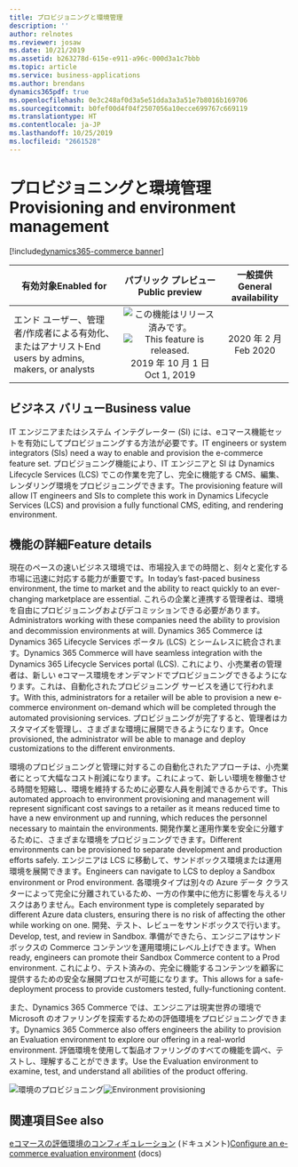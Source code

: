 ```yaml
---
title: プロビジョニングと環境管理
description: ''
author: relnotes
ms.reviewer: josaw
ms.date: 10/21/2019
ms.assetid: b263278d-615e-e911-a96c-000d3a1c7bbb
ms.topic: article
ms.service: business-applications
ms.author: brendans
dynamics365pdf: true
ms.openlocfilehash: 0e3c248af0d3a5e51dda3a3a51e7b8016b169706
ms.sourcegitcommit: b0fef00d4f04f2507056a10ecce699767c669119
ms.translationtype: HT
ms.contentlocale: ja-JP
ms.lasthandoff: 10/25/2019
ms.locfileid: "2661528"
---
```

# <a name="provisioning-and-environment-management"></a><span data-ttu-id="5d310-102">プロビジョニングと環境管理</span><span class="sxs-lookup"><span data-stu-id="5d310-102">Provisioning and environment management</span></span>
[!include[dynamics365-commerce banner](../includes/dynamics365-commerce.md)]

| <span data-ttu-id="5d310-103">有効対象</span><span class="sxs-lookup"><span data-stu-id="5d310-103">Enabled for</span></span>    |  <span data-ttu-id="5d310-104">パブリック プレビュー</span><span class="sxs-lookup"><span data-stu-id="5d310-104">Public preview</span></span> | <span data-ttu-id="5d310-105">一般提供</span><span class="sxs-lookup"><span data-stu-id="5d310-105">General availability</span></span> | 
| ---------- | :----------: |:----------: |
|<span data-ttu-id="5d310-106">エンド ユーザー、管理者/作成者による有効化、またはアナリスト</span><span class="sxs-lookup"><span data-stu-id="5d310-106">End users by admins, makers, or analysts</span></span>|<span data-ttu-id="5d310-107">![この機能はリリース済みです。](/dynamics365-release-plan/media/green-checkmark.png "この機能はリリース済みです。")</span><span class="sxs-lookup"><span data-stu-id="5d310-107">![This feature is released.](/dynamics365-release-plan/media/green-checkmark.png "This feature is released.")</span></span> <span data-ttu-id="5d310-108">2019 年 10 月 1 日</span><span class="sxs-lookup"><span data-stu-id="5d310-108">Oct 1, 2019</span></span>| <span data-ttu-id="5d310-109">2020 年 2 月</span><span class="sxs-lookup"><span data-stu-id="5d310-109">Feb 2020</span></span>|


## <a name="business-value"></a><span data-ttu-id="5d310-110">ビジネス バリュー</span><span class="sxs-lookup"><span data-stu-id="5d310-110">Business value</span></span>
<!-- bv start -->
<span data-ttu-id="5d310-111">IT エンジニアまたはシステム インテグレーター (SI) には、eコマース機能セットを有効にしてプロビジョニングする方法が必要です。</span><span class="sxs-lookup"><span data-stu-id="5d310-111">IT engineers or system integrators (SIs) need a way to enable and provision the e-commerce feature set.</span></span> <span data-ttu-id="5d310-112">プロビジョニング機能により、IT エンジニアと SI は Dynamics Lifecycle Services (LCS) でこの作業を完了し、完全に機能する CMS、編集、レンダリング環境をプロビジョニングできます。</span><span class="sxs-lookup"><span data-stu-id="5d310-112">The provisioning feature will allow IT engineers and SIs to complete this work in Dynamics Lifecycle Services (LCS) and provision a fully functional CMS, editing, and rendering environment.</span></span>
<!-- bv end -->



## <a name="feature-details"></a><span data-ttu-id="5d310-113">機能の詳細</span><span class="sxs-lookup"><span data-stu-id="5d310-113">Feature details</span></span>
<!--feature detail start -->
<span data-ttu-id="5d310-114">現在のペースの速いビジネス環境では、市場投入までの時間と、刻々と変化する市場に迅速に対応する能力が重要です。</span><span class="sxs-lookup"><span data-stu-id="5d310-114">In today’s fast-paced business environment, the time to market and the ability to react quickly to an ever-changing marketplace are essential.</span></span> <span data-ttu-id="5d310-115">これらの企業と連携する管理者は、環境を自由にプロビジョニングおよびデコミッションできる必要があります。</span><span class="sxs-lookup"><span data-stu-id="5d310-115">Administrators working with these companies need the ability to provision and decommission environments at will.</span></span> <span data-ttu-id="5d310-116">Dynamics 365 Commerce は Dynamics 365 Lifecycle Services ポータル (LCS) とシームレスに統合されます。</span><span class="sxs-lookup"><span data-stu-id="5d310-116">Dynamics 365 Commerce will have seamless integration with the Dynamics 365 Lifecycle Services portal (LCS).</span></span> <span data-ttu-id="5d310-117">これにより、小売業者の管理者は、新しい eコマース環境をオンデマンドでプロビジョニングできるようになります。これは、自動化されたプロビジョニング サービスを通じて行われます。</span><span class="sxs-lookup"><span data-stu-id="5d310-117">With this, administrators for a retailer will be able to provision a new e-commerce environment on-demand which will be completed through the automated provisioning services.</span></span> <span data-ttu-id="5d310-118">プロビジョニングが完了すると、管理者はカスタマイズを管理し、さまざまな環境に展開できるようになります。</span><span class="sxs-lookup"><span data-stu-id="5d310-118">Once provisioned, the administrator will be able to manage and deploy customizations to the different environments.</span></span> 

<span data-ttu-id="5d310-119">環境のプロビジョニングと管理に対するこの自動化されたアプローチは、小売業者にとって大幅なコスト削減になります。これによって、新しい環境を稼働させる時間を短縮し、環境を維持するために必要な人員を削減できるからです。</span><span class="sxs-lookup"><span data-stu-id="5d310-119">This automated approach to environment provisioning and management will represent significant cost savings to a retailer as it means reduced time to have a new environment up and running, which reduces the personnel necessary to maintain the environments.</span></span> <span data-ttu-id="5d310-120">開発作業と運用作業を安全に分離するために、さまざまな環境をプロビジョニングできます。</span><span class="sxs-lookup"><span data-stu-id="5d310-120">Different environments can be provisioned to separate development and production efforts safely.</span></span> <span data-ttu-id="5d310-121">エンジニアは LCS に移動して、サンドボックス環境または運用環境を展開できます。</span><span class="sxs-lookup"><span data-stu-id="5d310-121">Engineers can navigate to LCS to deploy a Sandbox environment or Prod environment.</span></span> <span data-ttu-id="5d310-122">各環境タイプは別々の Azure データ クラスターによって完全に分離されているため、一方の作業中に他方に影響を与えるリスクはありません。</span><span class="sxs-lookup"><span data-stu-id="5d310-122">Each environment type is completely separated by different Azure data clusters, ensuring there is no risk of affecting the other while working on one.</span></span> <span data-ttu-id="5d310-123">開発、テスト、レビューをサンドボックスで行います。</span><span class="sxs-lookup"><span data-stu-id="5d310-123">Develop, test, and review in Sandbox.</span></span> <span data-ttu-id="5d310-124">準備ができたら、エンジニアはサンドボックスの Commerce コンテンツを運用環境にレベル上げできます。</span><span class="sxs-lookup"><span data-stu-id="5d310-124">When ready, engineers can promote their Sandbox Commerce content to a Prod environment.</span></span> <span data-ttu-id="5d310-125">これにより、テスト済みの、完全に機能するコンテンツを顧客に提供するための安全な展開プロセスが可能になります。</span><span class="sxs-lookup"><span data-stu-id="5d310-125">This allows for a safe-deployment process to provide customers tested, fully-functioning content.</span></span> 

<span data-ttu-id="5d310-126">また、Dynamics 365 Commerce では、エンジニアは現実世界の環境で Microsoft のオファリングを探索するための評価環境をプロビジョニングできます。</span><span class="sxs-lookup"><span data-stu-id="5d310-126">Dynamics 365 Commerce also offers engineers the ability to provision an Evaluation environment to explore our offering in a real-world environment.</span></span> <span data-ttu-id="5d310-127">評価環境を使用して製品オファリングのすべての機能を調べ、テストし、理解することができます。</span><span class="sxs-lookup"><span data-stu-id="5d310-127">Use the Evaluation environment to examine, test, and understand all abilities of the product offering.</span></span>

<span data-ttu-id="5d310-128">![環境のプロビジョニング](media/environment_provisioning.png "環境のプロビジョニング")</span><span class="sxs-lookup"><span data-stu-id="5d310-128">![Environment provisioning](media/environment_provisioning.png "Environment provisioning")</span></span>
<!--feature detail end -->










## <a name="see-also"></a><span data-ttu-id="5d310-129">関連項目</span><span class="sxs-lookup"><span data-stu-id="5d310-129">See also</span></span>

<span data-ttu-id="5d310-130">[eコマースの評価環境のコンフィギュレーション](https://docs.microsoft.com/dynamics365/commerce/provisioning-guide) (ドキュメント)</span><span class="sxs-lookup"><span data-stu-id="5d310-130">[Configure an e-commerce evaluation environment](https://docs.microsoft.com/dynamics365/commerce/provisioning-guide) (docs)</span></span>
